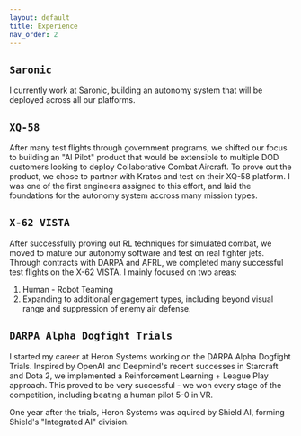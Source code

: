 ```yaml
---
layout: default
title: Experience
nav_order: 2
---
```


## `Saronic`

I currently work at Saronic, building an autonomy system that will be deployed across all our platforms.

## `XQ-58`

After many test flights through government programs, we shifted our focus to building an "AI Pilot" product that would be extensible to multiple DOD customers looking to deploy Collaborative Combat Aircraft. To prove out the product, we chose to partner with Kratos and test on their XQ-58 platform. I was one of the first engineers assigned to this effort, and laid the foundations for the autonomy system accross many mission types.

## `X-62 VISTA`

After successfully proving out RL techniques for simulated combat, we moved to mature our autonomy software and test on real fighter jets. Through contracts with DARPA and AFRL, we completed many successful test flights on the X-62 VISTA. I mainly focused on two areas:

1. Human - Robot Teaming
2. Expanding to additional engagement types, including beyond visual range and suppression of enemy air defense.

## `DARPA Alpha Dogfight Trials`

I started my career at Heron Systems working on the DARPA Alpha Dogfight Trials. Inspired by OpenAI and Deepmind's recent successes in Starcraft and Dota 2, we implemented a Reinforcement Learning + League Play approach. This proved to be very successful - we won every stage of the competition, including beating a human pilot 5-0 in VR. 

One year after the trials, Heron Systems was aquired by Shield AI, forming Shield's "Integrated AI" division.
